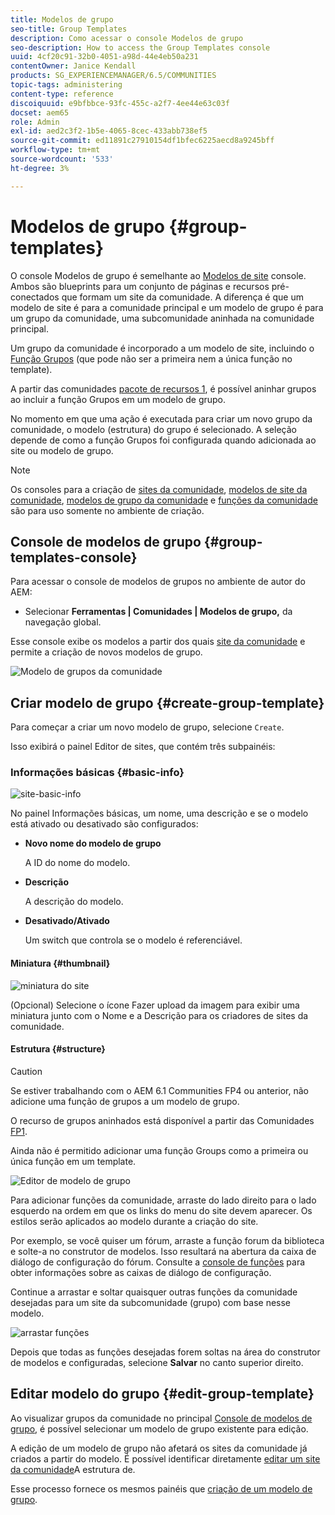 ```yaml
---
title: Modelos de grupo
seo-title: Group Templates
description: Como acessar o console Modelos de grupo
seo-description: How to access the Group Templates console
uuid: 4cf20c91-32b0-4051-a98d-44e4eb50a231
contentOwner: Janice Kendall
products: SG_EXPERIENCEMANAGER/6.5/COMMUNITIES
topic-tags: administering
content-type: reference
discoiquuid: e9bfbbce-93fc-455c-a2f7-4ee44e63c03f
docset: aem65
role: Admin
exl-id: aed2c3f2-1b5e-4065-8cec-433abb738ef5
source-git-commit: ed11891c27910154df1bfec6225aecd8a9245bff
workflow-type: tm+mt
source-wordcount: '533'
ht-degree: 3%

---
```


# Modelos de grupo {#group-templates}

O console Modelos de grupo é semelhante ao [Modelos de site](/help/communities/sites.md) console. Ambos são blueprints para um conjunto de páginas e recursos pré-conectados que formam um site da comunidade. A diferença é que um modelo de site é para a comunidade principal e um modelo de grupo é para um grupo da comunidade, uma subcomunidade aninhada na comunidade principal.

Um grupo da comunidade é incorporado a um modelo de site, incluindo o [Função Grupos](/help/communities/functions.md#groups-function) (que pode não ser a primeira nem a única função no template).

A partir das comunidades [pacote de recursos 1](/help/communities/deploy-communities.md#latestfeaturepack), é possível aninhar grupos ao incluir a função Grupos em um modelo de grupo.

No momento em que uma ação é executada para criar um novo grupo da comunidade, o modelo (estrutura) do grupo é selecionado. A seleção depende de como a função Grupos foi configurada quando adicionada ao site ou modelo de grupo.

>[!NOTE]
>
>Os consoles para a criação de [sites da comunidade](/help/communities/sites-console.md), [modelos de site da comunidade](/help/communities/sites.md), [modelos de grupo da comunidade](/help/communities/tools-groups.md) e [funções da comunidade](/help/communities/functions.md) são para uso somente no ambiente de criação.

## Console de modelos de grupo {#group-templates-console}

Para acessar o console de modelos de grupos no ambiente de autor do AEM:

* Selecionar **Ferramentas | Comunidades | Modelos de grupo,** da navegação global.

Esse console exibe os modelos a partir dos quais [site da comunidade](/help/communities/sites-console.md) e permite a criação de novos modelos de grupo.

![Modelo de grupos da comunidade](assets/groups-template.png)

## Criar modelo de grupo {#create-group-template}

Para começar a criar um novo modelo de grupo, selecione `Create`.

Isso exibirá o painel Editor de sites, que contém três subpainéis:

### Informações básicas {#basic-info}

![site-basic-info](assets/site-basic-info.png)

No painel Informações básicas, um nome, uma descrição e se o modelo está ativado ou desativado são configurados:

* **Novo nome do modelo de grupo**

   A ID do nome do modelo.

* **Descrição**

   A descrição do modelo.

* **Desativado/Ativado**

   Um switch que controla se o modelo é referenciável.

#### Miniatura  {#thumbnail}

![miniatura do site](assets/site-thumbnail.png)

(Opcional) Selecione o ícone Fazer upload da imagem para exibir uma miniatura junto com o Nome e a Descrição para os criadores de sites da comunidade.

#### Estrutura {#structure}

>[!CAUTION]
>
>Se estiver trabalhando com o AEM 6.1 Communities FP4 ou anterior, não adicione uma função de grupos a um modelo de grupo.
>
>O recurso de grupos aninhados está disponível a partir das Comunidades [FP1](/help/communities/communities.md#latestfeaturepack).
>
>Ainda não é permitido adicionar uma função Groups como a primeira ou única função em um template.

![Editor de modelo de grupo](assets/template-editor.png)

Para adicionar funções da comunidade, arraste do lado direito para o lado esquerdo na ordem em que os links do menu do site devem aparecer. Os estilos serão aplicados ao modelo durante a criação do site.

Por exemplo, se você quiser um fórum, arraste a função forum da biblioteca e solte-a no construtor de modelos. Isso resultará na abertura da caixa de diálogo de configuração do fórum. Consulte a [console de funções](/help/communities/functions.md) para obter informações sobre as caixas de diálogo de configuração.

Continue a arrastar e soltar quaisquer outras funções da comunidade desejadas para um site da subcomunidade (grupo) com base nesse modelo.

![arrastar funções](assets/dragfunctions.png)

Depois que todas as funções desejadas forem soltas na área do construtor de modelos e configuradas, selecione **Salvar** no canto superior direito.

## Editar modelo do grupo {#edit-group-template}

Ao visualizar grupos da comunidade no principal [Console de modelos de grupo](#group-templates-console), é possível selecionar um modelo de grupo existente para edição.

A edição de um modelo de grupo não afetará os sites da comunidade já criados a partir do modelo. É possível identificar diretamente [editar um site da comunidade](/help/communities/sites-console.md#modify-structure)A estrutura de.

Esse processo fornece os mesmos painéis que [criação de um modelo de grupo](#create-group-template).
